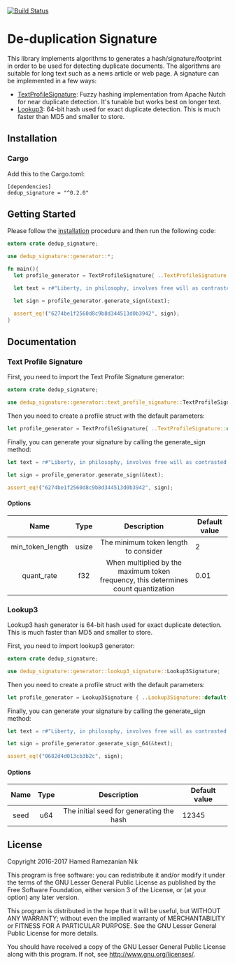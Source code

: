[![Build Status](https://travis-ci.org/iCEAGE/dedup_signature.svg?branch=master)](https://travis-ci.org/iCEAGE/dedup_signature)

# De-duplication Signature

This library implements algorithms to generates a hash/signature/footprint in order to be used for detecting duplicate documents. The algorithms are suitable for long text such as a news article or web page. A signature can be implemented in a few ways:

* [TextProfileSignature](http://wiki.apache.org/solr/TextProfileSignature): Fuzzy hashing implementation from Apache Nutch for near duplicate detection. It's tunable but works best on longer text.
* [Lookup3](http://burtleburtle.net/bob/c/lookup3.c): 64-bit hash used for exact duplicate detection. This is much faster than MD5 and smaller to store.


## Installation

### Cargo

Add this to the Cargo.toml:

    [dependencies]
    dedup_signature = "^0.2.0"


## Getting Started

Please follow the [installation](#installation) procedure and then run the following code:

```rust
extern crate dedup_signature;

use dedup_signature::generator::*;

fn main(){
  let profile_generator = TextProfileSignature{ ..TextProfileSignature::default() };

  let text = r#"Liberty, in philosophy, involves free will as contrasted with determinism.[1] In politics, liberty consists of the social and political freedoms enjoyed by all citizens.[2] In theology, liberty is freedom from the bondage of sin.[3] Generally, liberty seems to be distinct from freedom in that freedom concerns itself primarily, if not exclusively, with the ability to do as one wills and what one has the power to do; whereas liberty also takes into account the rights of all involved. As such, liberty can be thought of as freedom limited by rights, and therefore cannot be abused."#;

  let sign = profile_generator.generate_sign(&text);

  assert_eq!("6274be1f2560d8c9b8d344513d0b3942", sign);
}
```

## Documentation

### Text Profile Signature
First, you need to import the Text Profile Signature generator:
````rust
extern crate dedup_signature;

use dedup_signature::generator::text_profile_signature::TextProfileSignature;
````

Then you need to create a profile struct with the default parameters:
````rust
let profile_generator = TextProfileSignature{ ..TextProfileSignature::default() };
````

Finally, you can generate your signature by calling the generate_sign method:
````rust
let text = r#"Liberty, in philosophy, involves free will as contrasted with determinism.[1] In politics, liberty consists of the social and political freedoms enjoyed by all citizens.[2] In theology, liberty is freedom from the bondage of sin.[3] Generally, liberty seems to be distinct from freedom in that freedom concerns itself primarily, if not exclusively, with the ability to do as one wills and what one has the power to do; whereas liberty also takes into account the rights of all involved. As such, liberty can be thought of as freedom limited by rights, and therefore cannot be abused."#;

let sign = profile_generator.generate_sign(&text);

assert_eq!("6274be1f2560d8c9b8d344513d0b3942", sign);
````

#### Options 

|       Name       |  Type |                                     Description                                    | Default value |
|:----------------:|:-----:|:----------------------------------------------------------------------------------:|---------------|
| min_token_length |  usize  | The minimum token length to consider                                               | 2             |
|    quant_rate    | f32 | When multiplied by the maximum token frequency, this determines count quantization | 0.01          |


### Lookup3
Lookup3 hash generator is 64-bit hash used for exact duplicate detection. This is much faster than MD5 and smaller to store.

First, you need to import lookup3 generator:
````rust
extern crate dedup_signature;

use dedup_signature::generator::lookup3_signature::Lookup3Signature;
````

Then you need to create a profile struct with the default parameters:
````rust
let profile_generator = Lookup3Signature { ..Lookup3Signature::default() };
````

Finally, you can generate your signature by calling the generate_sign method:
````rust
let text = r#"Liberty, in philosophy, involves free will as contrasted with determinism.[1] In politics, liberty consists of the social and political freedoms enjoyed by all citizens.[2] In theology, liberty is freedom from the bondage of sin.[3] Generally, liberty seems to be distinct from freedom in that freedom concerns itself primarily, if not exclusively, with the ability to do as one wills and what one has the power to do; whereas liberty also takes into account the rights of all involved. As such, liberty can be thought of as freedom limited by rights, and therefore cannot be abused."#;

let sign = profile_generator.generate_sign_64(&text);

assert_eq!("0682d4d013cb3b2c", sign);
````

#### Options 

|       Name       |  Type |                                     Description                                    | Default value |
|:----------------:|:-----:|:----------------------------------------------------------------------------------:|---------------|
| seed |  u64  | The initial seed for generating the hash                                               | 12345



## License

Copyright 2016-2017 Hamed Ramezanian Nik

This program is free software: you can redistribute it and/or modify
it under the terms of the GNU Lesser General Public License as published by
the Free Software Foundation, either version 3 of the License, or
(at your option) any later version.

This program is distributed in the hope that it will be useful,
but WITHOUT ANY WARRANTY; without even the implied warranty of
MERCHANTABILITY or FITNESS FOR A PARTICULAR PURPOSE.  See the
GNU Lesser General Public License for more details.

You should have received a copy of the GNU Lesser General Public License
along with this program.  If not, see <http://www.gnu.org/licenses/>.
